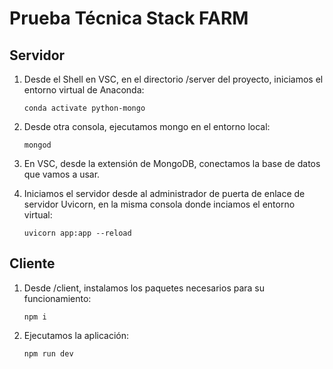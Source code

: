 # Prueba Técnica Stack FARM

## Servidor

1. Desde el Shell en VSC, en el directorio /server del proyecto, iniciamos el entorno virtual de Anaconda:

       conda activate python-mongo

3. Desde otra consola, ejecutamos mongo en el entorno local:

       mongod

4. En VSC, desde la extensión de MongoDB, conectamos la base de datos que vamos a usar.

5. Iniciamos el servidor desde al administrador de puerta de enlace de servidor Uvicorn, en la misma consola donde inciamos el entorno virtual:

       uvicorn app:app --reload

## Cliente

1. Desde /client, instalamos los paquetes necesarios para su funcionamiento:

       npm i

2. Ejecutamos la aplicación:

       npm run dev
